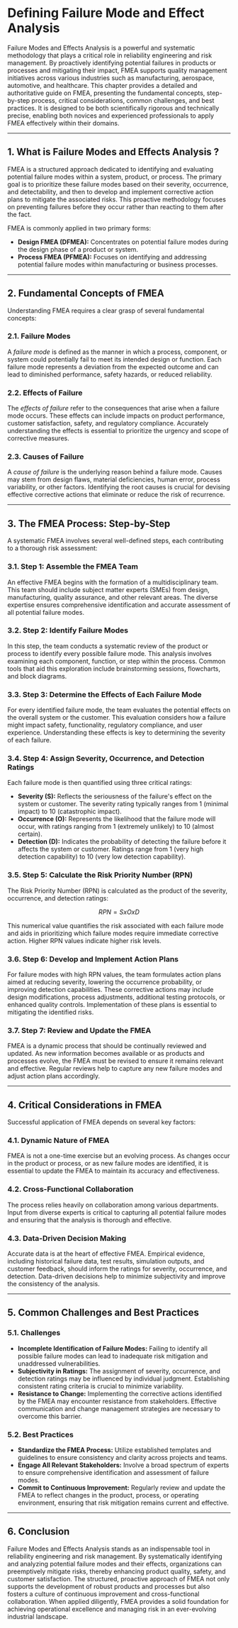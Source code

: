 # Defining Failure Mode and Effect Analysis

Failure Modes and Effects Analysis  is a powerful and systematic methodology that plays a critical role in reliability engineering and risk management. By proactively identifying potential failures in products or processes and mitigating their impact, FMEA supports quality management initiatives across various industries such as manufacturing, aerospace, automotive, and healthcare. This chapter provides a detailed and authoritative guide on FMEA, presenting the fundamental concepts, step-by-step process, critical considerations, common challenges, and best practices. It is designed to be both scientifically rigorous and technically precise, enabling both novices and experienced professionals to apply FMEA effectively within their domains.

---

## 1. What is Failure Modes and Effects Analysis ?

FMEA is a structured approach dedicated to identifying and evaluating potential failure modes within a system, product, or process. The primary goal is to prioritize these failure modes based on their severity, occurrence, and detectability, and then to develop and implement corrective action plans to mitigate the associated risks. This proactive methodology focuses on preventing failures before they occur rather than reacting to them after the fact.

FMEA is commonly applied in two primary forms:

- **Design FMEA (DFMEA):** Concentrates on potential failure modes during the design phase of a product or system.
- **Process FMEA (PFMEA):** Focuses on identifying and addressing potential failure modes within manufacturing or business processes.

---

## 2. Fundamental Concepts of FMEA

Understanding FMEA requires a clear grasp of several fundamental concepts:

### 2.1. Failure Modes

A *failure mode* is defined as the manner in which a process, component, or system could potentially fail to meet its intended design or function. Each failure mode represents a deviation from the expected outcome and can lead to diminished performance, safety hazards, or reduced reliability.

### 2.2. Effects of Failure

The *effects of failure* refer to the consequences that arise when a failure mode occurs. These effects can include impacts on product performance, customer satisfaction, safety, and regulatory compliance. Accurately understanding the effects is essential to prioritize the urgency and scope of corrective measures.

### 2.3. Causes of Failure

A *cause of failure* is the underlying reason behind a failure mode. Causes may stem from design flaws, material deficiencies, human error, process variability, or other factors. Identifying the root causes is crucial for devising effective corrective actions that eliminate or reduce the risk of recurrence.

---

## 3. The FMEA Process: Step-by-Step

A systematic FMEA involves several well-defined steps, each contributing to a thorough risk assessment:

### 3.1. Step 1: Assemble the FMEA Team

An effective FMEA begins with the formation of a multidisciplinary team. This team should include subject matter experts (SMEs) from design, manufacturing, quality assurance, and other relevant areas. The diverse expertise ensures comprehensive identification and accurate assessment of all potential failure modes.

### 3.2. Step 2: Identify Failure Modes

In this step, the team conducts a systematic review of the product or process to identify every possible failure mode. This analysis involves examining each component, function, or step within the process. Common tools that aid this exploration include brainstorming sessions, flowcharts, and block diagrams.

### 3.3. Step 3: Determine the Effects of Each Failure Mode

For every identified failure mode, the team evaluates the potential effects on the overall system or the customer. This evaluation considers how a failure might impact safety, functionality, regulatory compliance, and user experience. Understanding these effects is key to determining the severity of each failure.

### 3.4. Step 4: Assign Severity, Occurrence, and Detection Ratings

Each failure mode is then quantified using three critical ratings:

- **Severity (S):** Reflects the seriousness of the failure's effect on the system or customer. The severity rating typically ranges from 1 (minimal impact) to 10 (catastrophic impact).
- **Occurrence (O):** Represents the likelihood that the failure mode will occur, with ratings ranging from 1 (extremely unlikely) to 10 (almost certain).
- **Detection (D):** Indicates the probability of detecting the failure before it affects the system or customer. Ratings range from 1 (very high detection capability) to 10 (very low detection capability).

### 3.5. Step 5: Calculate the Risk Priority Number (RPN)

The Risk Priority Number (RPN) is calculated as the product of the severity, occurrence, and detection ratings:

$$ RPN = S xO xD $$

This numerical value quantifies the risk associated with each failure mode and aids in prioritizing which failure modes require immediate corrective action. Higher RPN values indicate higher risk levels.

### 3.6. Step 6: Develop and Implement Action Plans

For failure modes with high RPN values, the team formulates action plans aimed at reducing severity, lowering the occurrence probability, or improving detection capabilities. These corrective actions may include design modifications, process adjustments, additional testing protocols, or enhanced quality controls. Implementation of these plans is essential to mitigating the identified risks.

### 3.7. Step 7: Review and Update the FMEA

FMEA is a dynamic process that should be continually reviewed and updated. As new information becomes available or as products and processes evolve, the FMEA must be revised to ensure it remains relevant and effective. Regular reviews help to capture any new failure modes and adjust action plans accordingly.

---

## 4. Critical Considerations in FMEA

Successful application of FMEA depends on several key factors:

### 4.1. Dynamic Nature of FMEA

FMEA is not a one-time exercise but an evolving process. As changes occur in the product or process, or as new failure modes are identified, it is essential to update the FMEA to maintain its accuracy and effectiveness.

### 4.2. Cross-Functional Collaboration

The process relies heavily on collaboration among various departments. Input from diverse experts is critical to capturing all potential failure modes and ensuring that the analysis is thorough and effective.

### 4.3. Data-Driven Decision Making

Accurate data is at the heart of effective FMEA. Empirical evidence, including historical failure data, test results, simulation outputs, and customer feedback, should inform the ratings for severity, occurrence, and detection. Data-driven decisions help to minimize subjectivity and improve the consistency of the analysis.

---

## 5. Common Challenges and Best Practices

### 5.1. Challenges

- **Incomplete Identification of Failure Modes:** Failing to identify all possible failure modes can lead to inadequate risk mitigation and unaddressed vulnerabilities.
- **Subjectivity in Ratings:** The assignment of severity, occurrence, and detection ratings may be influenced by individual judgment. Establishing consistent rating criteria is crucial to minimize variability.
- **Resistance to Change:** Implementing the corrective actions identified by the FMEA may encounter resistance from stakeholders. Effective communication and change management strategies are necessary to overcome this barrier.

### 5.2. Best Practices

- **Standardize the FMEA Process:** Utilize established templates and guidelines to ensure consistency and clarity across projects and teams.
- **Engage All Relevant Stakeholders:** Involve a broad spectrum of experts to ensure comprehensive identification and assessment of failure modes.
- **Commit to Continuous Improvement:** Regularly review and update the FMEA to reflect changes in the product, process, or operating environment, ensuring that risk mitigation remains current and effective.

---

## 6. Conclusion

Failure Modes and Effects Analysis  stands as an indispensable tool in reliability engineering and risk management. By systematically identifying and analyzing potential failure modes and their effects, organizations can preemptively mitigate risks, thereby enhancing product quality, safety, and customer satisfaction. The structured, proactive approach of FMEA not only supports the development of robust products and processes but also fosters a culture of continuous improvement and cross-functional collaboration. When applied diligently, FMEA provides a solid foundation for achieving operational excellence and managing risk in an ever-evolving industrial landscape.